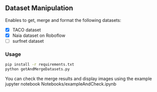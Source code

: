 ## Dataset Manipulation

Enables to get, merge and format the following datasets:
 - [x] TACO dataset
 - [x] Naia dataset on Roboflow
 - [ ] surfnet dataset

 ### Usage

 ```bash
 pip install -r requirements.txt
 python getAndMergeDatasets.py
 ```

 You can check the merge results and display images using the example jupyter notebook Notebooks/exampleAndCheck.ipynb